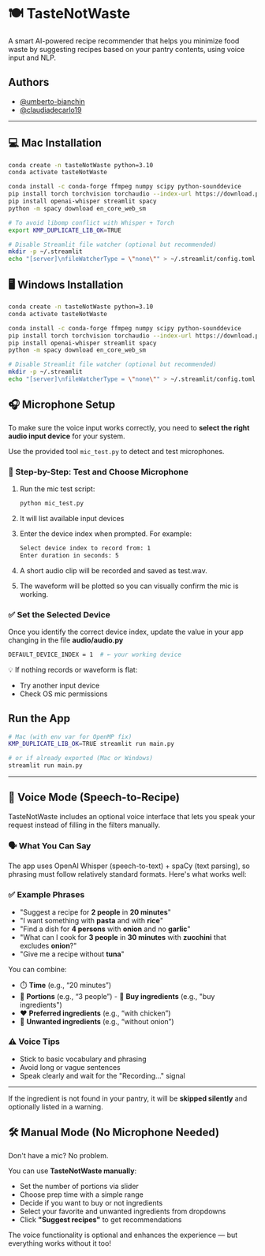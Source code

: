 # 🍽️ TasteNotWaste

A smart AI-powered recipe recommender that helps you minimize food waste by suggesting recipes based on your pantry contents, using voice input and NLP.

## Authors

* [@umberto-bianchin](https://www.github.com/umberto-bianchin)
* [@claudiadecarlo19](https://www.github.com/claudiadecarlo19)


---

## 💻 Mac Installation

```bash
conda create -n tasteNotWaste python=3.10
conda activate tasteNotWaste

conda install -c conda-forge ffmpeg numpy scipy python-sounddevice
pip install torch torchvision torchaudio --index-url https://download.pytorch.org/whl/cpu
pip install openai-whisper streamlit spacy
python -m spacy download en_core_web_sm

# To avoid libomp conflict with Whisper + Torch
export KMP_DUPLICATE_LIB_OK=TRUE

# Disable Streamlit file watcher (optional but recommended)
mkdir -p ~/.streamlit
echo "[server]\nfileWatcherType = \"none\"" > ~/.streamlit/config.toml
```

## 🖥️ Windows Installation

```bash
conda create -n tasteNotWaste python=3.10
conda activate tasteNotWaste

conda install -c conda-forge ffmpeg numpy scipy python-sounddevice
pip install torch torchvision torchaudio --index-url https://download.pytorch.org/whl/cpu
pip install openai-whisper streamlit spacy
python -m spacy download en_core_web_sm

# Disable Streamlit file watcher (optional but recommended)
mkdir -p ~/.streamlit
echo "[server]\nfileWatcherType = \"none\"" > ~/.streamlit/config.toml
```

## 🎧 Microphone Setup

To make sure the voice input works correctly, you need to **select the right audio input device** for your system.

Use the provided tool `mic_test.py` to detect and test microphones.

### 🧪 Step-by-Step: Test and Choose Microphone

1. Run the mic test script:
   ```bash
   python mic_test.py
    ```

2. It will list available input devices
3. Enter the device index when prompted. For example:
    ```bash
    Select device index to record from: 1
    Enter duration in seconds: 5
    ```
4. A short audio clip will be recorded and saved as test.wav.
5. The waveform will be plotted so you can visually confirm the mic is working.

### ✅ Set the Selected Device
Once you identify the correct device index, update the value in your app changing in the file **audio/audio.py**
```bash
DEFAULT_DEVICE_INDEX = 1  # ← your working device
```

💡 If nothing records or waveform is flat:

- Try another input device
- Check OS mic permissions

##  Run the App
```bash
# Mac (with env var for OpenMP fix)
KMP_DUPLICATE_LIB_OK=TRUE streamlit run main.py

# or if already exported (Mac or Windows)
streamlit run main.py
```

---

## 🎤 Voice Mode (Speech-to-Recipe)

TasteNotWaste includes an optional voice interface that lets you speak your request instead of filling in the filters manually.

### 🗣️ What You Can Say

The app uses OpenAI Whisper (speech-to-text) + spaCy (text parsing), so phrasing must follow relatively standard formats. Here's what works well:

### ✅ Example Phrases

- "Suggest a recipe for **2 people** in **20 minutes**"
- "I want something with **pasta** and with **rice**"
- "Find a dish for **4 persons** with **onion** and no **garlic**"
- "What can I cook for **3 people** in **30 minutes** with **zucchini** that excludes **onion**?"
- "Give me a recipe without **tuna**"

You can combine:
- ⏱️ **Time** (e.g., “20 minutes”)
- 👥 **Portions** (e.g., “3 people”)
- 💸 **Buy ingredients** (e.g., "buy ingredients")
- ❤️ **Preferred ingredients** (e.g., “with chicken”)
- 🚫 **Unwanted ingredients** (e.g., “without onion”)

### ⚠️ Voice Tips

- Stick to basic vocabulary and phrasing
- Avoid long or vague sentences
- Speak clearly and wait for the "Recording..." signal

---

If the ingredient is not found in your pantry, it will be **skipped silently** and optionally listed in a warning.


## 🛠️ Manual Mode (No Microphone Needed)

Don't have a mic? No problem.

You can use **TasteNotWaste manually**:

- Set the number of portions via slider  
- Choose prep time with a simple range
- Decide if you want to buy or not ingredients
- Select your favorite and unwanted ingredients from dropdowns  
- Click **"Suggest recipes"** to get recommendations

The voice functionality is optional and enhances the experience — but everything works without it too!

